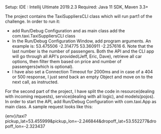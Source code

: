 Setup:
IDE : Intellij Ultimate 2019.2.3
Required: Java 11 SDK, Maven 3.3+

The project contains the TaxiSuppliersCLI class which will run part1 of the challenge. In order to run it:
- add Run/Debug Configuration and as main class add the com.taxi.TaxiSuppliersCLI class
- In the Run/Debug Configuration Window, add program arguments. An example is: 53.475506 -2.314775 53.360911 -2.257616 6. Note that the last number is the number of passengers. Both the API and the CLI app will go through all API's provided(Jeff, Eric, Dave), retrieve all car options, then filter them based on price and number of passengers(which is optional).
- I have also set a Connection Timeout for 2000ms and in case of a 404 or 500 response, I just send back an empty Object and move on to the next call, as instructed.

For the second part of the project, I have split the code in resource(dealing with incoming requests), service(dealing with all logic), and models(pojos). In order to start the API, add Run/Debug  Configuration with com.taxi.App as main class.
A sample request looks like this:

{env}/taxi?pickup_lat=53.455999&pickup_lon=-2.246844&dropoff_lat=53.552277&dropoff_lon=-2.323437
